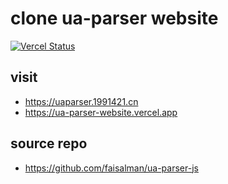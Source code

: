 # clone ua-parser website

[![Vercel Status](https://img.shields.io/badge/Vercel-000000?style=for-the-badge&logo=vercel&logoColor=white)](https://vercel.com/)



## visit
- https://uaparser.1991421.cn
- https://ua-parser-website.vercel.app

## source repo
- https://github.com/faisalman/ua-parser-js
